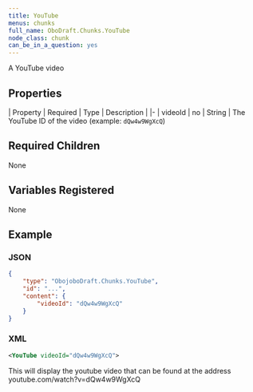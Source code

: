 ```yaml
---
title: YouTube
menus: chunks
full_name: OboDraft.Chunks.YouTube
node_class: chunk
can_be_in_a_question: yes
---
```

A YouTube video

## Properties

| Property | Required | Type | Description |
|-
| videoId | no | String | The YouTube ID of the video (example: `dQw4w9WgXcQ`)

## Required Children

None

## Variables Registered

None

## Example

### JSON

```json
{
	"type": "ObojoboDraft.Chunks.YouTube",
	"id": "...",
	"content": {
		"videoId": "dQw4w9WgXcQ"
	}
}
```

### XML

```xml
<YouTube videoId="dQw4w9WgXcQ">
```

This will display the youtube video that can be found at the address youtube.com/watch?v=dQw4w9WgXcQ
